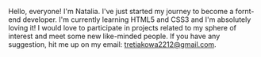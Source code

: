 Hello, everyone! I'm Natalia.
I've just started my journey to become a fornt-end developer. I'm currently learning HTML5 and CSS3 and I'm absolutely loving it!
I would love to participate in projects related to my sphere of interest and meet some new like-minded people. 
If you have any suggestion, hit me up on my email: tretiakowa2212@gmail.com. 
